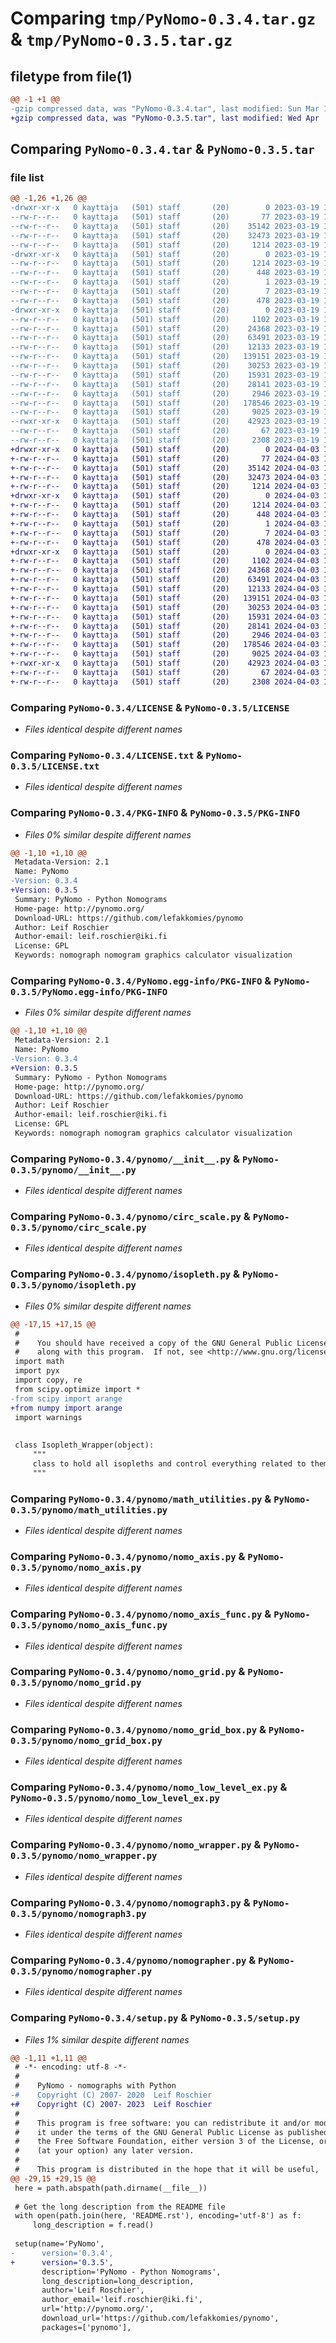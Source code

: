 # Comparing `tmp/PyNomo-0.3.4.tar.gz` & `tmp/PyNomo-0.3.5.tar.gz`

## filetype from file(1)

```diff
@@ -1 +1 @@
-gzip compressed data, was "PyNomo-0.3.4.tar", last modified: Sun Mar 19 18:58:36 2023, max compression
+gzip compressed data, was "PyNomo-0.3.5.tar", last modified: Wed Apr  3 18:20:51 2024, max compression
```

## Comparing `PyNomo-0.3.4.tar` & `PyNomo-0.3.5.tar`

### file list

```diff
@@ -1,26 +1,26 @@
-drwxr-xr-x   0 kayttaja   (501) staff       (20)        0 2023-03-19 18:58:36.546251 PyNomo-0.3.4/
--rw-r--r--   0 kayttaja   (501) staff       (20)       77 2023-03-19 17:59:10.000000 PyNomo-0.3.4/AUTHORS.txt
--rw-r--r--   0 kayttaja   (501) staff       (20)    35142 2023-03-19 17:59:10.000000 PyNomo-0.3.4/LICENSE
--rw-r--r--   0 kayttaja   (501) staff       (20)    32473 2023-03-19 17:59:10.000000 PyNomo-0.3.4/LICENSE.txt
--rw-r--r--   0 kayttaja   (501) staff       (20)     1214 2023-03-19 18:58:36.546319 PyNomo-0.3.4/PKG-INFO
-drwxr-xr-x   0 kayttaja   (501) staff       (20)        0 2023-03-19 18:58:36.544197 PyNomo-0.3.4/PyNomo.egg-info/
--rw-r--r--   0 kayttaja   (501) staff       (20)     1214 2023-03-19 18:58:36.000000 PyNomo-0.3.4/PyNomo.egg-info/PKG-INFO
--rw-r--r--   0 kayttaja   (501) staff       (20)      448 2023-03-19 18:58:36.000000 PyNomo-0.3.4/PyNomo.egg-info/SOURCES.txt
--rw-r--r--   0 kayttaja   (501) staff       (20)        1 2023-03-19 18:58:36.000000 PyNomo-0.3.4/PyNomo.egg-info/dependency_links.txt
--rw-r--r--   0 kayttaja   (501) staff       (20)        7 2023-03-19 18:58:36.000000 PyNomo-0.3.4/PyNomo.egg-info/top_level.txt
--rw-r--r--   0 kayttaja   (501) staff       (20)      478 2023-03-19 17:59:10.000000 PyNomo-0.3.4/README.rst
-drwxr-xr-x   0 kayttaja   (501) staff       (20)        0 2023-03-19 18:58:36.546099 PyNomo-0.3.4/pynomo/
--rw-r--r--   0 kayttaja   (501) staff       (20)     1102 2023-03-19 17:59:10.000000 PyNomo-0.3.4/pynomo/__init__.py
--rw-r--r--   0 kayttaja   (501) staff       (20)    24368 2023-03-19 17:59:10.000000 PyNomo-0.3.4/pynomo/circ_scale.py
--rw-r--r--   0 kayttaja   (501) staff       (20)    63491 2023-03-19 17:59:10.000000 PyNomo-0.3.4/pynomo/isopleth.py
--rw-r--r--   0 kayttaja   (501) staff       (20)    12133 2023-03-19 17:59:10.000000 PyNomo-0.3.4/pynomo/math_utilities.py
--rw-r--r--   0 kayttaja   (501) staff       (20)   139151 2023-03-19 17:59:10.000000 PyNomo-0.3.4/pynomo/nomo_axis.py
--rw-r--r--   0 kayttaja   (501) staff       (20)    30253 2023-03-19 17:59:10.000000 PyNomo-0.3.4/pynomo/nomo_axis_func.py
--rw-r--r--   0 kayttaja   (501) staff       (20)    15931 2023-03-19 17:59:10.000000 PyNomo-0.3.4/pynomo/nomo_grid.py
--rw-r--r--   0 kayttaja   (501) staff       (20)    28141 2023-03-19 17:59:10.000000 PyNomo-0.3.4/pynomo/nomo_grid_box.py
--rw-r--r--   0 kayttaja   (501) staff       (20)     2946 2023-03-19 17:59:10.000000 PyNomo-0.3.4/pynomo/nomo_low_level_ex.py
--rw-r--r--   0 kayttaja   (501) staff       (20)   178546 2023-03-19 17:59:10.000000 PyNomo-0.3.4/pynomo/nomo_wrapper.py
--rw-r--r--   0 kayttaja   (501) staff       (20)     9025 2023-03-19 17:59:10.000000 PyNomo-0.3.4/pynomo/nomograph3.py
--rwxr-xr-x   0 kayttaja   (501) staff       (20)    42923 2023-03-19 17:59:10.000000 PyNomo-0.3.4/pynomo/nomographer.py
--rw-r--r--   0 kayttaja   (501) staff       (20)       67 2023-03-19 18:58:36.546604 PyNomo-0.3.4/setup.cfg
--rw-r--r--   0 kayttaja   (501) staff       (20)     2308 2023-03-19 18:58:05.000000 PyNomo-0.3.4/setup.py
+drwxr-xr-x   0 kayttaja   (501) staff       (20)        0 2024-04-03 18:20:51.595032 PyNomo-0.3.5/
+-rw-r--r--   0 kayttaja   (501) staff       (20)       77 2024-04-03 17:31:38.000000 PyNomo-0.3.5/AUTHORS.txt
+-rw-r--r--   0 kayttaja   (501) staff       (20)    35142 2024-04-03 17:31:38.000000 PyNomo-0.3.5/LICENSE
+-rw-r--r--   0 kayttaja   (501) staff       (20)    32473 2024-04-03 17:31:38.000000 PyNomo-0.3.5/LICENSE.txt
+-rw-r--r--   0 kayttaja   (501) staff       (20)     1214 2024-04-03 18:20:51.594974 PyNomo-0.3.5/PKG-INFO
+drwxr-xr-x   0 kayttaja   (501) staff       (20)        0 2024-04-03 18:20:51.594775 PyNomo-0.3.5/PyNomo.egg-info/
+-rw-r--r--   0 kayttaja   (501) staff       (20)     1214 2024-04-03 18:20:51.000000 PyNomo-0.3.5/PyNomo.egg-info/PKG-INFO
+-rw-r--r--   0 kayttaja   (501) staff       (20)      448 2024-04-03 18:20:51.000000 PyNomo-0.3.5/PyNomo.egg-info/SOURCES.txt
+-rw-r--r--   0 kayttaja   (501) staff       (20)        1 2024-04-03 18:20:51.000000 PyNomo-0.3.5/PyNomo.egg-info/dependency_links.txt
+-rw-r--r--   0 kayttaja   (501) staff       (20)        7 2024-04-03 18:20:51.000000 PyNomo-0.3.5/PyNomo.egg-info/top_level.txt
+-rw-r--r--   0 kayttaja   (501) staff       (20)      478 2024-04-03 17:31:38.000000 PyNomo-0.3.5/README.rst
+drwxr-xr-x   0 kayttaja   (501) staff       (20)        0 2024-04-03 18:20:51.594230 PyNomo-0.3.5/pynomo/
+-rw-r--r--   0 kayttaja   (501) staff       (20)     1102 2024-04-03 17:31:38.000000 PyNomo-0.3.5/pynomo/__init__.py
+-rw-r--r--   0 kayttaja   (501) staff       (20)    24368 2024-04-03 17:31:38.000000 PyNomo-0.3.5/pynomo/circ_scale.py
+-rw-r--r--   0 kayttaja   (501) staff       (20)    63491 2024-04-03 17:31:38.000000 PyNomo-0.3.5/pynomo/isopleth.py
+-rw-r--r--   0 kayttaja   (501) staff       (20)    12133 2024-04-03 17:31:38.000000 PyNomo-0.3.5/pynomo/math_utilities.py
+-rw-r--r--   0 kayttaja   (501) staff       (20)   139151 2024-04-03 17:31:38.000000 PyNomo-0.3.5/pynomo/nomo_axis.py
+-rw-r--r--   0 kayttaja   (501) staff       (20)    30253 2024-04-03 17:31:38.000000 PyNomo-0.3.5/pynomo/nomo_axis_func.py
+-rw-r--r--   0 kayttaja   (501) staff       (20)    15931 2024-04-03 17:31:38.000000 PyNomo-0.3.5/pynomo/nomo_grid.py
+-rw-r--r--   0 kayttaja   (501) staff       (20)    28141 2024-04-03 17:31:38.000000 PyNomo-0.3.5/pynomo/nomo_grid_box.py
+-rw-r--r--   0 kayttaja   (501) staff       (20)     2946 2024-04-03 17:31:38.000000 PyNomo-0.3.5/pynomo/nomo_low_level_ex.py
+-rw-r--r--   0 kayttaja   (501) staff       (20)   178546 2024-04-03 17:31:38.000000 PyNomo-0.3.5/pynomo/nomo_wrapper.py
+-rw-r--r--   0 kayttaja   (501) staff       (20)     9025 2024-04-03 17:31:38.000000 PyNomo-0.3.5/pynomo/nomograph3.py
+-rwxr-xr-x   0 kayttaja   (501) staff       (20)    42923 2024-04-03 17:31:38.000000 PyNomo-0.3.5/pynomo/nomographer.py
+-rw-r--r--   0 kayttaja   (501) staff       (20)       67 2024-04-03 18:20:51.595305 PyNomo-0.3.5/setup.cfg
+-rw-r--r--   0 kayttaja   (501) staff       (20)     2308 2024-04-03 18:20:09.000000 PyNomo-0.3.5/setup.py
```

### Comparing `PyNomo-0.3.4/LICENSE` & `PyNomo-0.3.5/LICENSE`

 * *Files identical despite different names*

### Comparing `PyNomo-0.3.4/LICENSE.txt` & `PyNomo-0.3.5/LICENSE.txt`

 * *Files identical despite different names*

### Comparing `PyNomo-0.3.4/PKG-INFO` & `PyNomo-0.3.5/PKG-INFO`

 * *Files 0% similar despite different names*

```diff
@@ -1,10 +1,10 @@
 Metadata-Version: 2.1
 Name: PyNomo
-Version: 0.3.4
+Version: 0.3.5
 Summary: PyNomo - Python Nomograms
 Home-page: http://pynomo.org/
 Download-URL: https://github.com/lefakkomies/pynomo
 Author: Leif Roschier
 Author-email: leif.roschier@iki.fi
 License: GPL
 Keywords: nomograph nomogram graphics calculator visualization
```

### Comparing `PyNomo-0.3.4/PyNomo.egg-info/PKG-INFO` & `PyNomo-0.3.5/PyNomo.egg-info/PKG-INFO`

 * *Files 0% similar despite different names*

```diff
@@ -1,10 +1,10 @@
 Metadata-Version: 2.1
 Name: PyNomo
-Version: 0.3.4
+Version: 0.3.5
 Summary: PyNomo - Python Nomograms
 Home-page: http://pynomo.org/
 Download-URL: https://github.com/lefakkomies/pynomo
 Author: Leif Roschier
 Author-email: leif.roschier@iki.fi
 License: GPL
 Keywords: nomograph nomogram graphics calculator visualization
```

### Comparing `PyNomo-0.3.4/pynomo/__init__.py` & `PyNomo-0.3.5/pynomo/__init__.py`

 * *Files identical despite different names*

### Comparing `PyNomo-0.3.4/pynomo/circ_scale.py` & `PyNomo-0.3.5/pynomo/circ_scale.py`

 * *Files identical despite different names*

### Comparing `PyNomo-0.3.4/pynomo/isopleth.py` & `PyNomo-0.3.5/pynomo/isopleth.py`

 * *Files 0% similar despite different names*

```diff
@@ -17,15 +17,15 @@
 #
 #    You should have received a copy of the GNU General Public License
 #    along with this program.  If not, see <http://www.gnu.org/licenses/>.
 import math
 import pyx
 import copy, re
 from scipy.optimize import *
-from scipy import arange
+from numpy import arange
 import warnings
 
 
 class Isopleth_Wrapper(object):
     """
     class to hold all isopleths and control everything related to them
     """
```

### Comparing `PyNomo-0.3.4/pynomo/math_utilities.py` & `PyNomo-0.3.5/pynomo/math_utilities.py`

 * *Files identical despite different names*

### Comparing `PyNomo-0.3.4/pynomo/nomo_axis.py` & `PyNomo-0.3.5/pynomo/nomo_axis.py`

 * *Files identical despite different names*

### Comparing `PyNomo-0.3.4/pynomo/nomo_axis_func.py` & `PyNomo-0.3.5/pynomo/nomo_axis_func.py`

 * *Files identical despite different names*

### Comparing `PyNomo-0.3.4/pynomo/nomo_grid.py` & `PyNomo-0.3.5/pynomo/nomo_grid.py`

 * *Files identical despite different names*

### Comparing `PyNomo-0.3.4/pynomo/nomo_grid_box.py` & `PyNomo-0.3.5/pynomo/nomo_grid_box.py`

 * *Files identical despite different names*

### Comparing `PyNomo-0.3.4/pynomo/nomo_low_level_ex.py` & `PyNomo-0.3.5/pynomo/nomo_low_level_ex.py`

 * *Files identical despite different names*

### Comparing `PyNomo-0.3.4/pynomo/nomo_wrapper.py` & `PyNomo-0.3.5/pynomo/nomo_wrapper.py`

 * *Files identical despite different names*

### Comparing `PyNomo-0.3.4/pynomo/nomograph3.py` & `PyNomo-0.3.5/pynomo/nomograph3.py`

 * *Files identical despite different names*

### Comparing `PyNomo-0.3.4/pynomo/nomographer.py` & `PyNomo-0.3.5/pynomo/nomographer.py`

 * *Files identical despite different names*

### Comparing `PyNomo-0.3.4/setup.py` & `PyNomo-0.3.5/setup.py`

 * *Files 1% similar despite different names*

```diff
@@ -1,11 +1,11 @@
 # -*- encoding: utf-8 -*-
 #
 #    PyNomo - nomographs with Python
-#    Copyright (C) 2007- 2020  Leif Roschier
+#    Copyright (C) 2007- 2023  Leif Roschier
 #
 #    This program is free software: you can redistribute it and/or modify
 #    it under the terms of the GNU General Public License as published by
 #    the Free Software Foundation, either version 3 of the License, or
 #    (at your option) any later version.
 #
 #    This program is distributed in the hope that it will be useful,
@@ -29,15 +29,15 @@
 here = path.abspath(path.dirname(__file__))
 
 # Get the long description from the README file
 with open(path.join(here, 'README.rst'), encoding='utf-8') as f:
     long_description = f.read()
 
 setup(name='PyNomo',
-      version='0.3.4',
+      version='0.3.5',
       description='PyNomo - Python Nomograms',
       long_description=long_description,
       author='Leif Roschier',
       author_email='leif.roschier@iki.fi',
       url='http://pynomo.org/',
       download_url='https://github.com/lefakkomies/pynomo',
       packages=['pynomo'],
```

